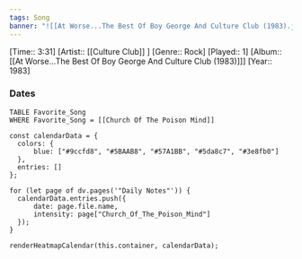 ```yaml
---
tags: Song  
banner: "![[At Worse...The Best Of Boy George And Culture Club (1983).jpg]]"
---
```

[Time:: 3:31]
[Artist:: [[Culture Club]] ]
[Genre:: Rock]
[Played:: 1]
[Album:: [[At Worse...The Best Of Boy George And Culture Club (1983)]]]
[Year:: 1983]
### Dates
````dataview
TABLE Favorite_Song
WHERE Favorite_Song = [[Church Of The Poison Mind]]
````
  ```dataviewjs
const calendarData = { 
	colors: { 
		blue: ["#9ccfd8", "#5BAAB8", "#57A1BB", "#5da8c7", "#3e8fb0"] 
	}, 
	entries: [] 
}; 

for (let page of dv.pages('"Daily Notes"')) { 
	calendarData.entries.push({ 
		date: page.file.name, 
		intensity: page["Church_Of_The_Poison_Mind"]
	}); 
} 

renderHeatmapCalendar(this.container, calendarData);
```
